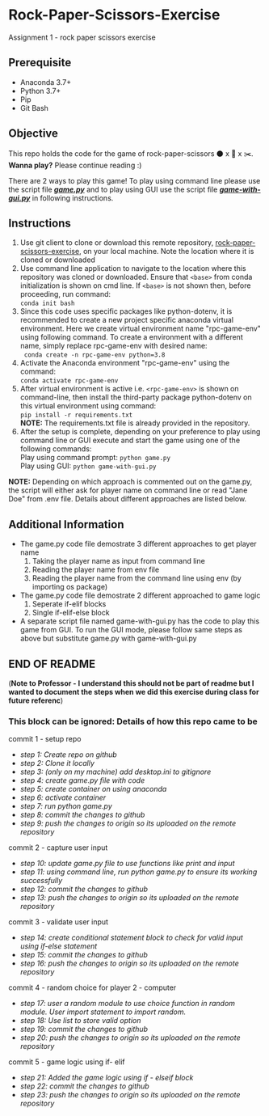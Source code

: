 # Rock-Paper-Scissors-Exercise
Assignment 1 - rock paper scissors exercise

## Prerequisite
* Anaconda 3.7+
* Python 3.7+
* Pip
* Git Bash

## Objective
This repo holds the code for the game of rock-paper-scissors :black_circle: x :page_facing_up: x :scissors:.  
**Wanna play?** Please continue reading :) 

There are 2 ways to play this game!  To play using command line please use the script file [**_game.py_**](https://github.com/psk264/rock-paper-scissors-exercise/blob/main/game.py) and to play using GUI use the script file [**_game-with-gui.py_**](https://github.com/psk264/rock-paper-scissors-exercise/blob/main/game-with-gui.py) in following instructions. 

## Instructions
1. Use git client to clone or download this remote repository, [rock-paper-scissors-exercise](https://github.com/psk264/rock-paper-scissors-exercise), on your local machine.  Note the location where it is cloned or downloaded
2. Use command line application to navigate to the location where this repository was cloned or downloaded.  Ensure that ``<base>`` from conda initialization is shown on cmd line.  If ``<base>`` is not shown then, before proceeding, run command:<br/>
```conda init bash```
3. Since this code uses specific packages like python-dotenv, it is recommended to create a new project specific anaconda virtual environment. Here we create virtual environment name "rpc-game-env" using following command.  To create a environment with a different name, simply replace rpc-game-env with desired name:<br/>
``` conda create -n rpc-game-env python=3.8```
4. Activate the Anaconda environment "rpc-game-env" using the command:<br/>
```conda activate rpc-game-env```
5. After virtual environment is active i.e. ``<rpc-game-env>`` is shown on command-line, then install the third-party package python-dotenv on this virtual environment using command:<br/>
 ```pip install -r requirements.txt```<br/>
**NOTE:** The requirements.txt file is already provided in the repository.
6. After the setup is complete, depending on your preference to play using command line or GUI execute and start the game using one of the following commands:<br/>
Play using command prompt:  ```python game.py```   
Play using GUI:  ```python game-with-gui.py```  <br/>  

**NOTE:** Depending on which approach is commented out on the game.py, the script will either ask for player name on command line or read "Jane Doe" from .env file. Details about different approaches are listed below. 

## Additional Information
* The game.py code file demostrate 3 different approaches to get player name
  1. Taking the player name as input from command line
  2. Reading the player name from env file
  3. Reading the player name from the command line using env (by importing os package)
* The game.py code file demostrate 2 different approached to game logic
  1. Seperate if-elif blocks
  2. Single if-elif-else block 
* A separate script file named game-with-gui.py has the code to play this game from GUI. To run the GUI mode, please follow same steps as above but substitute game.py with game-with-gui.py

## END OF README 

(**Note to Professor - I understand this should not be part of readme but I wanted to document the steps when we did this exercise during class for future referenc**)
### This block can be ignored: Details of how this repo came to be 
commit 1 - setup repo
* _step 1: Create repo on github_
* _step 2: Clone it locally_
* _step 3: (only on my machine) add desktop.ini to gitignore_
* _step 4: create game.py file with code_
* _step 5: create container on using anaconda_
* _step 6: activate container_
* _step 7: run python game.py_
* _step 8: commit the changes to github_
* _step 9: push the changes to origin so its uploaded on the remote repository_

commit 2 - capture user input
* _step 10: update game.py file to use functions like print and input_
* _step 11: using command line, run python game.py to ensure its working successfully_
* _step 12: commit the changes to github_
* _step 13: push the changes to origin so its uploaded on the remote repository_

commit 3 - validate user input
* _step 14: create conditional statement block to check for valid input using if-else statement_
* _step 15: commit the changes to github_
* _step 16: push the changes to origin so its uploaded on the remote repository_

commit 4 - random choice for player 2 - computer
* _step 17: user a random module to use choice function in random module.  User import statement to import random._
* _step 18: Use list to store valid option_
* _step 19: commit the changes to github_
* _step 20: push the changes to origin so its uploaded on the remote repository_

commit 5 - game logic using if- elif
* _step 21: Added the game logic using if - elseif block_
* _step 22: commit the changes to github_
* _step 23: push the changes to origin so its uploaded on the remote repository_

